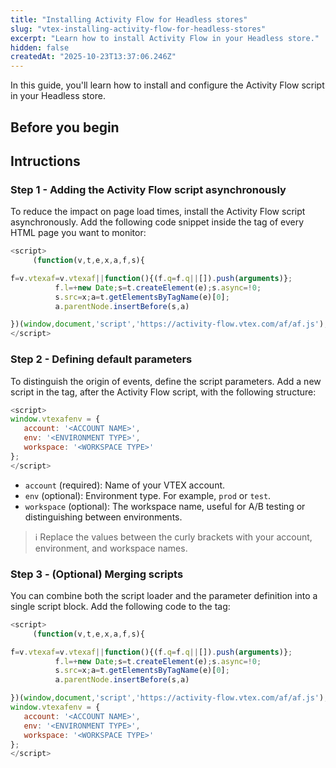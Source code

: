 ```yaml
---
title: "Installing Activity Flow for Headless stores"
slug: "vtex-installing-activity-flow-for-headless-stores"
excerpt: "Learn how to install Activity Flow in your Headless store."
hidden: false
createdAt: "2025-10-23T13:37:06.246Z"
---
```


In this guide, you'll learn how to install and configure the Activity Flow script in your Headless store.

## Before you begin

## Intructions

### Step 1 - Adding the Activity Flow script asynchronously

To reduce the impact on page load times, install the Activity Flow script asynchronously. Add the following code snippet inside the <head> tag of every HTML page you want to monitor:

```javascript
<script>
     (function(v,t,e,x,a,f,s){

f=v.vtexaf=v.vtexaf||function(){(f.q=f.q||[]).push(arguments)};
          f.l=+new Date;s=t.createElement(e);s.async=!0;
          s.src=x;a=t.getElementsByTagName(e)[0];
          a.parentNode.insertBefore(s,a)

})(window,document,'script','https://activity-flow.vtex.com/af/af.js');
</script>
```

### Step 2 - Defining default parameters

To distinguish the origin of events, define the script parameters. Add a new script in the <head> tag, after the Activity Flow script, with the following structure:

```javascript
<script>
window.vtexafenv = {
   account: '<ACCOUNT NAME>',
   env: '<ENVIRONMENT TYPE>',
   workspace: '<WORKSPACE TYPE>'
};
</script>
```

- `account` (required): Name of your VTEX account.
- `env` (optional): Environment type. For example, `prod` or `test`.
- `workspace` (optional): The workspace name, useful for A/B testing or distinguishing between environments.

>ℹ️ Replace the values between the curly brackets with your account, environment, and workspace names.

### Step 3 - (Optional) Merging scripts

You can combine both the script loader and the parameter definition into a single script block. Add the following code to the <head> tag:

```javascript
<script>
     (function(v,t,e,x,a,f,s){

f=v.vtexaf=v.vtexaf||function(){(f.q=f.q||[]).push(arguments)};
          f.l=+new Date;s=t.createElement(e);s.async=!0;
          s.src=x;a=t.getElementsByTagName(e)[0];
          a.parentNode.insertBefore(s,a)

})(window,document,'script','https://activity-flow.vtex.com/af/af.js');
window.vtexafenv = {
   account: '<ACCOUNT NAME>',
   env: '<ENVIRONMENT TYPE>',
   workspace: '<WORKSPACE TYPE>'
};
</script>
```
